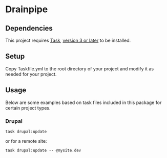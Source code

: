 # Drainpipe

## Dependencies
This project requires [Task](https://github.com/go-task/task), [version 3 or later](https://taskfile.dev/#/taskfile_versions) to be installed.

## Setup
Copy Taskfile.yml to the root directory of your project and modify it as needed for your project.

## Usage
Below are some examples based on task files included in this package for certain project types.

### Drupal
```
task drupal:update
```

or for a remote site:

```
task drupal:update -- @mysite.dev
```
